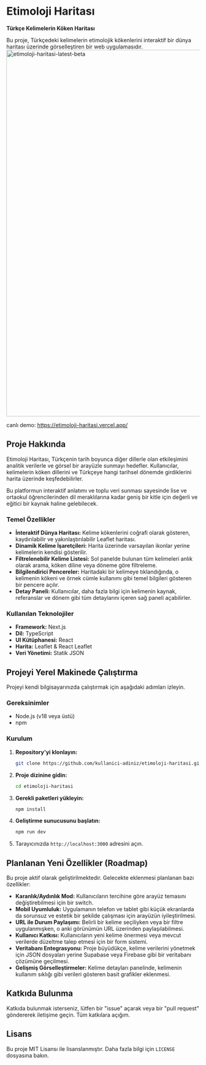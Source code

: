
# Etimoloji Haritası

**Türkçe Kelimelerin Köken Haritası**

Bu proje, Türkçedeki kelimelerin etimolojik kökenlerini interaktif bir dünya haritası üzerinde görselleştiren bir web uygulamasıdır.
<img width="1920" height="957" alt="etimoloji-haritasi-latest-beta" src="https://github.com/user-attachments/assets/60f5e9c3-493c-4f90-ba12-8c71889fc49f" />

canlı demo:    https://etimoloji-haritasi.vercel.app/
## Proje Hakkında

Etimoloji Haritası, Türkçenin tarih boyunca diğer dillerle olan etkileşimini analitik verilerle ve görsel bir arayüzle sunmayı hedefler. Kullanıcılar, kelimelerin köken dillerini ve Türkçeye hangi tarihsel dönemde girdiklerini harita üzerinde keşfedebilirler.

Bu platformun interaktif anlatımı ve toplu veri sunması sayesinde lise ve ortaokul öğrencilerinden dil meraklılarına kadar geniş bir kitle için değerli ve eğitici bir kaynak haline gelebilecek.

### Temel Özellikler

*   **İnteraktif Dünya Haritası:** Kelime kökenlerini coğrafi olarak gösteren, kaydırılabilir ve yakınlaştırılabilir Leaflet haritası.
*   **Dinamik Kelime İşaretçileri:** Harita üzerinde varsayılan ikonlar yerine kelimelerin kendisi gösterilir.
*   **Filtrelenebilir Kelime Listesi:** Sol panelde bulunan tüm kelimeleri anlık olarak arama, köken diline veya döneme göre filtreleme.
*   **Bilgilendirici Pencereler:** Haritadaki bir kelimeye tıklandığında, o kelimenin kökeni ve örnek cümle kullanımı gibi temel bilgileri gösteren bir pencere açılır.
*   **Detay Paneli:** Kullanıcılar, daha fazla bilgi için kelimenin kaynak, referanslar ve dönem gibi tüm detaylarını içeren sağ paneli açabilirler.

### Kullanılan Teknolojiler

*   **Framework:** Next.js
*   **Dil:** TypeScript
*   **UI Kütüphanesi:** React
*   **Harita:** Leaflet & React Leaflet
*   **Veri Yönetimi:** Statik JSON

## Projeyi Yerel Makinede Çalıştırma

Projeyi kendi bilgisayarınızda çalıştırmak için aşağıdaki adımları izleyin.

### Gereksinimler

*   Node.js (v18 veya üstü)
*   npm

### Kurulum

1.  **Repository'yi klonlayın:**
    ```bash
    git clone https://github.com/kullanici-adiniz/etimoloji-haritasi.git
    ```

2.  **Proje dizinine gidin:**
    ```bash
    cd etimoloji-haritasi
    ```

3.  **Gerekli paketleri yükleyin:**
    ```bash
    npm install
    ```

4.  **Geliştirme sunucusunu başlatın:**
    ```bash
    npm run dev
    ```

5.  Tarayıcınızda `http://localhost:3000` adresini açın.

## Planlanan Yeni Özellikler (Roadmap)

Bu proje aktif olarak geliştirilmektedir. Gelecekte eklenmesi planlanan bazı özellikler:

*   **Karanlık/Aydınlık Mod:** Kullanıcıların tercihine göre arayüz temasını değiştirebilmesi için bir switch.
*   **Mobil Uyumluluk:** Uygulamanın telefon ve tablet gibi küçük ekranlarda da sorunsuz ve estetik bir şekilde çalışması için arayüzün iyileştirilmesi.
*   **URL ile Durum Paylaşımı:** Belirli bir kelime seçiliyken veya bir filtre uygulanmışken, o anki görünümün URL üzerinden paylaşılabilmesi.
*   **Kullanıcı Katkısı:** Kullanıcıların yeni kelime önermesi veya mevcut verilerde düzeltme talep etmesi için bir form sistemi.
*   **Veritabanı Entegrasyonu:** Proje büyüdükçe, kelime verilerini yönetmek için JSON dosyaları yerine Supabase veya Firebase gibi bir veritabanı çözümüne geçilmesi.
*   **Gelişmiş Görselleştirmeler:** Kelime detayları panelinde, kelimenin kullanım sıklığı gibi verileri gösteren basit grafikler eklenmesi.

## Katkıda Bulunma

Katkıda bulunmak isterseniz, lütfen bir "issue" açarak veya bir "pull request" göndererek iletişime geçin. Tüm katkılara açığım.

## Lisans

Bu proje MIT Lisansı ile lisanslanmıştır. Daha fazla bilgi için `LICENSE` dosyasına bakın.
